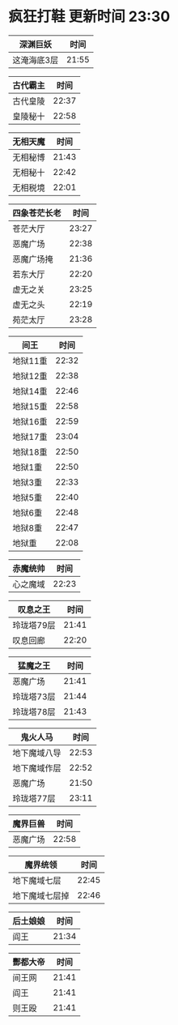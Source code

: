 # 疯狂打鞋 更新时间 23:30

| 深渊巨妖   | 时间    |
|--------|-------|
| 这淹海底3层 | 21:55 |

| 古代霸主   | 时间    |
|--------|-------|
| 古代皇陵 | 22:37 |
| 皇陵秘十 | 22:58 |

| 无相天魔   | 时间    |
|--------|-------|
| 无相秘博 | 21:43 |
| 无相秘十 | 22:42 |
| 无相税境 | 22:01 |

| 四象苍茫长老   | 时间    |
|--------|-------|
| 苍茫大厅 | 23:27 |
| 恶魔广场 | 22:38 |
| 恶魔广场掩 | 21:36 |
| 若东大厅 | 22:20 |
| 虚无之关 | 23:25 |
| 虚无之头 | 22:19 |
| 苑茫太厅 | 23:28 |

| 间王   | 时间    |
|--------|-------|
| 地狱11重 | 22:32 |
| 地狱12重 | 22:38 |
| 地狱14重 | 22:46 |
| 地狱15重 | 22:58 |
| 地狱16重 | 22:59 |
| 地狱17重 | 23:04 |
| 地狱18重 | 22:50 |
| 地狱1重 | 22:50 |
| 地狱3重 | 22:33 |
| 地狱5重 | 22:40 |
| 地狱6重 | 22:48 |
| 地狱8重 | 22:47 |
| 地狱重 | 22:08 |

| 赤魔统帅   | 时间    |
|--------|-------|
| 心之魔域 | 22:23 |

| 叹息之王   | 时间    |
|--------|-------|
| 玲珑塔79层 | 21:41 |
| 叹息回廊 | 22:20 |

| 猛魔之王   | 时间    |
|--------|-------|
| 恶魔广场 | 21:41 |
| 玲珑塔73层 | 21:44 |
| 玲珑塔78层 | 21:43 |

| 鬼火人马   | 时间    |
|--------|-------|
| 地下魔域八导 | 22:53 |
| 地下魔域作层 | 22:52 |
| 恶魔广场 | 21:50 |
| 玲珑塔77层 | 23:11 |

| 魔界巨兽   | 时间    |
|--------|-------|
| 恶魔广场 | 22:58 |

| 魔界统领   | 时间    |
|--------|-------|
| 地下魔域七层 | 22:45 |
| 地下魔域七层掉 | 22:46 |

| 后土娘娘   | 时间    |
|--------|-------|
| 阎王 | 21:34 |

| 酆都大帝   | 时间    |
|--------|-------|
| 间王网 | 21:41 |
| 阎王 | 21:41 |
| 则王殴 | 21:41 |